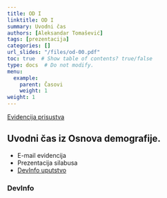 ```yaml
---
title: OD I
linktitle: OD I
summary: Uvodni čas
authors: [Aleksandar Tomašević]
tags: [prezentacija]
categories: []
url_slides: "/files/od-00.pdf"
toc: true  # Show table of contents? true/false
type: docs  # Do not modify.
menu:
  example:
    parent: Časovi
    weight: 1
weight: 1
---
```


[Evidencija prisustva](https://forms.gle/t2dR6nUfJ5oPhFVT6)

## Uvodni čas iz Osnova demografije.

- E-mail evidencija
- Prezentacija silabusa
- [DevInfo uputstvo](https://s.atomasevic.com/courses/example/example2/)

### DevInfo




